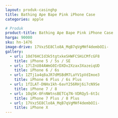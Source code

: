 ```yaml
---
layout: produk-casinghp
title: Bathing Ape Bape Pink iPhone Case
categories: apple

# Produk
product-title: Bathing Ape Bape Pink iPhone Case
harga: 90000
sku: hn-1476
image-drive: 17Vxz5E8Clo8A_MqB7qVgMHf4dembOIi-
gallery:
  - url: 1Od76HCId3k5tgtxkeSHWFCSHiCMfcGF8
    title: iPhone 5 / 5s / SE
  - url: 17lZnU84AWmG0IrDXDv2Xzax3XazeiqUD
    title: iPhone 6 / 6s
  - url: 1ZTj1a4q8aJR7dMSBdM7LaYV1pVdImoe3
    title: iPhone 6 Plus / 6s Plus
  - url: 1fILAT-DNHx1kh-6avY256RHj6i7cN9Se
    title: iPhone 7 / 8
  - url: 1Oq5K-0FnNWtnsBETCq7N-VDRQy5-6tIc
    title: iPhone 7 Plus / 8 Plus
  - url: 17Vxz5E8Clo8A_MqB7qVgMHf4dembOIi-
    title: iPhone X
---
```

